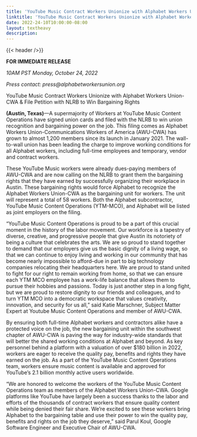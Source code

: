 ```yaml
---
title: 'YouTube Music Contract Workers Unionize with Alphabet Workers Union-CWA & File Petition with NLRB to Win Bargaining Rights'
linktitle: 'YouTube Music Contract Workers Unionize with Alphabet Workers Union-CWA & File Petition with NLRB to Win Bargaining Rights'
date: 2022-24-10T10:00:00-08:00
layout: textheavy
description:
---
```


{{< header />}}

**FOR IMMEDIATE RELEASE**

_10AM PST Monday, October 24, 2022_

_Press contact: press@alphabetworkersunion.org_

YouTube Music Contract Workers Unionize with Alphabet Workers Union-CWA & File Petition with NLRB to Win Bargaining Rights

**(Austin, Texas)**—A supermajority of Workers at YouTube Music Content Operations have signed union cards and filed with the NLRB to win union recognition and bargaining power on the job. This filing comes as Alphabet Workers Union-Communications Workers of America (AWU-CWA) has grown to almost 1,200 members since its launch in January 2021. The wall-to-wall union has been leading the charge to improve working conditions for all Alphabet workers, including full-time employees and temporary, vendor and contract workers.

These YouTube Music workers were already dues-paying members of AWU-CWA and are now calling on the NLRB to grant them the bargaining rights that they have earned by successfully organizing their workplace in Austin. These bargaining rights would force Alphabet to recognize the Alphabet Workers Union-CWA as the bargaining unit for workers. The unit will represent a total of 58 workers. Both the Alphabet subcontractor, YouTube Music Content Operations (YTM-MCO), and Alphabet will be listed as joint employers on the filing.

“YouTube Music Content Operations is proud to be a part of this crucial moment in the history of the labor movement. Our workforce is a tapestry of diverse, creative, and progressive people that give Austin its notoriety of being a culture that celebrates the arts. We are so proud to stand together to demand that our employers give us the basic dignity of a living wage, so that we can continue to enjoy living and working in our community that has become nearly impossible to afford–due in part to big technology companies relocating their headquarters here. We are proud to stand united to fight for our right to remain working from home, so that we can ensure each YTM MCO employee has a work-life balance that allows them to pursue their hobbies and passions. Today is just another step in a long fight, but we are proud to restore dignity to our friends and colleagues, and to turn YTM MCO into a democratic workspace that values creativity, innovation, and security for us all,” said Katie Marschner, Subject Matter Expert at Youtube Music Content Operations and member of AWU-CWA.

By ensuring both full-time Alphabet workers and contractors alike have a protected voice on the job, the new bargaining unit within the southwest chapter of AWU-CWA is paving the way for industry-wide standards that will better the shared working conditions at Alphabet and beyond. As key personnel behind a platform with a valuation of over $180 billion in 2022, workers are eager to receive the quality pay, benefits and rights they have earned on the job. As a part of the YouTube Music Content Operations team, workers ensure music content is available and approved for YouTube’s 2.1 billion monthly active users worldwide.

“We are honored to welcome the workers of the YouTube Music Content Operations team as members of the Alphabet Workers Union-CWA. Google platforms like YouTube have largely been a success thanks to the labor and efforts of the thousands of contract workers that ensure quality content while being denied their fair share. We’re excited to see these workers bring Alphabet to the bargaining table and use their power to win the quality pay, benefits and rights on the job they deserve,” said Parul Koul, Google Software Engineer and Executive Chair of AWU-CWA.
